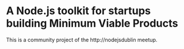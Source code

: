 
# A Node.js toolkit for startups building Minimum Viable Products

This is a community project of the http://nodejsdublin meetup.



